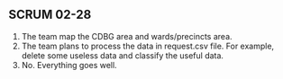 ## SCRUM 02-28

1. The team map the CDBG area and wards/precincts area.
2. The team plans to process the data in request.csv file. For example, delete some useless data and classify the useful data.
3. No. Everything goes well.
